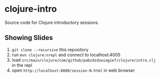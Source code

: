 # clojure-intro

Source code for Clojure introductory sessions.

## Showing Slides

1. `git clone --recursive` this repository
2. run `mvn clojure:nrepl` and connect to localhost:4005
3. load `src/main/clojure/com/github/pabzdzdzwiagief/clojure/intro.clj` in the repl
4. open `http://localhost:8080/session-N.html` in web browser
